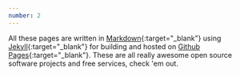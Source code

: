 ```yaml
---
number: 2
---
```

All these pages are written in [Markdown](//daringfireball.net/projects/markdown/syntax){:target="_blank"} using [Jekyll](//jekyllrb.com){:target="_blank"} for building and hosted on [Github Pages](//pages.github.com){:target="_blank"}.
These are all really awesome open source software projects and free services, check 'em out.
